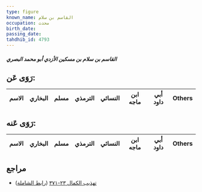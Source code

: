```yaml
---
type: figure
known_name: القاسم بن سلام
occupation: محدث
birth_date:
passing_date:
tahdhib_id: 4793
---
```

##### القاسم بن سلام بن مسكين الأزدي أبو محمد البصري

## رَوَى عَن:
| الاسم | البخاري | مسلم | الترمذي | النسائي | ابن ماجه | أبي داود | Others |
| ----- | ------- | ---- | ------- | ------- | -------- | -------- | ------ |
## رَوَى عَنه:
| الاسم | البخاري | مسلم | الترمذي | النسائي | ابن ماجه | أبي داود | Others |
| ----- | ------- | ---- | ------- | ------- | -------- | -------- | ------ |
## مراجع
- [تهذيب الكمال ٢٣-٣٧١](obsidian://open?vault=Tahdhib-al-Kamal&file=Figures/٤٧٩٣-القاسم%20بن%20سلام%20بن%20مسكين%20الأزدي%20أبو%20محمد%20البصري) ([رابط الشاملة](https://shamela.ws/book/3722/12258))